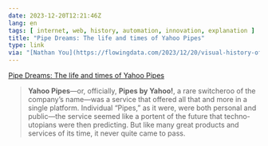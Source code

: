 ```yaml
---
date: 2023-12-20T12:21:46Z
lang: en
tags: [ internet, web, history, automation, innovation, explanation ]
title: "Pipe Dreams: The life and times of Yahoo Pipes"
type: link
via: "[Nathan You](https://flowingdata.com/2023/12/20/visual-history-of-yahoo-pipes/)"
---
```


[Pipe Dreams: The life and times of Yahoo Pipes](https://retool.com/pipes)

> **Yahoo Pipes**—or, officially, **Pipes by Yahoo!**, a rare switcheroo of the company’s name—was a service that offered all that and more in a single platform. Individual “Pipes,” as it were, were both personal and public—the service seemed like a portent of the future that techno-utopians were then predicting. But like many great products and services of its time, it never quite came to pass.
